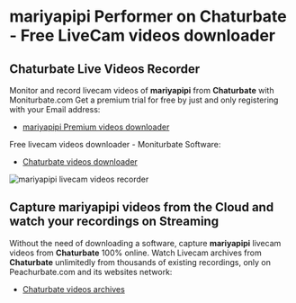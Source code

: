 # mariyapipi Performer on Chaturbate - Free LiveCam videos downloader

## Chaturbate Live Videos Recorder

Monitor and record livecam videos of **mariyapipi** from **Chaturbate** with Moniturbate.com
Get a premium trial for free by just and only registering with your Email address:
* [mariyapipi Premium videos downloader](https://moniturbate.com/request-demo-licence-key.html)

Free livecam videos downloader - Moniturbate Software:
* [Chaturbate videos downloader](https://moniturbate.com/moniturbate-download-software.html)

![mariyapipi livecam videos recorder](https://peachurnet.com/templates/moniturbate-software.png)


## Capture mariyapipi videos from the Cloud and watch your recordings on Streaming

Without the need of downloading a software, capture **mariyapipi** livecam videos from **Chaturbate** 100% online.
Watch Livecam archives from **Chaturbate** unlimitedly from thousands of existing recordings, only on Peachurbate.com and its websites network:
* [Chaturbate videos archives](https://peachurnet.com/)
